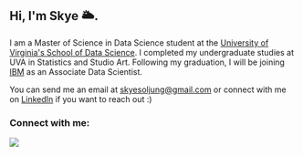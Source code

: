 ## Hi, I'm Skye 🌥.

I am a Master of Science in Data Science student at the [University of Virginia's School of Data Science](https://datascience.virginia.edu/). I completed my undergraduate studies at UVA in Statistics and Studio Art. Following my graduation, I will be joining [IBM](https://www.ibm.com/us-en?utm_content=SRCWW&p1=Search&p4=43700050478421002&p5=e&gad_source=1&gclid=Cj0KCQjwir2xBhC_ARIsAMTXk85vg9fu97smE_VVwoUqDA5uJLMBOpe2eTZVUHpo2jNcHiQVXc6VGyAaAom2EALw_wcB&gclsrc=aw.ds) as an Associate Data Scientist.

You can send me an email at [skyesoljung@gmail.com](skyesoljung@gmail.com) or connect with me on [LinkedIn](www.linkedin.com/in/skye-jung) if you want to reach out :)

### Connect with me:
<p align="left">
<a href="https://www.linkedin.com/in/skye-jung-ab86831a2/" target="_blank"><img align="center" src="https://img.shields.io/badge/LinkedIn-0077B5?style=for-the-badge&logo=linkedin&logoColor=white"/></a>
</p>


<!--
**skyejung/skyejung** is a ✨ _special_ ✨ repository because its `README.md` (this file) appears on your GitHub profile.

Here are some ideas to get you started:

- 🔭 I’m currently working on ...
- 🌱 I’m currently learning ...
- 👯 I’m looking to collaborate on ...
- 🤔 I’m looking for help with ...
- 💬 Ask me about ...
- 📫 How to reach me: ...
- 😄 Pronouns: ...
- ⚡ Fun fact: ...
-->
